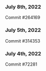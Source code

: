 ### July 8th, 2022

Commit #264169

### July 5th, 2022

Commit #314353


### July 4th, 2022

Commit #72281
